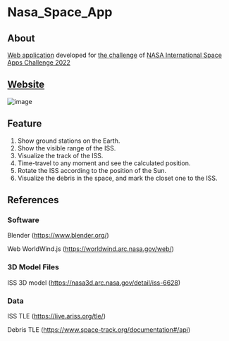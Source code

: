 # Nasa_Space_App

## About
[Web application](https://dengrenhao.github.io/Nasa_Space_App/) developed for [the challenge](https://2022.spaceappschallenge.org/challenges/2022-challenges/track-the-iss/details) of [NASA International Space Apps Challenge 2022](https://www.spaceappschallenge.org)

## [Website](https://dengrenhao.github.io/Nasa_Space_App/)
![image](https://user-images.githubusercontent.com/26023540/193436886-22dd6e1d-4183-4f8b-a158-7d02a82e2ff4.png)


## Feature
1. Show ground stations on the Earth.
2. Show the visible range of the ISS.
3. Visualize the track of the ISS.
4. Time-travel to any moment and see the calculated position.
5. Rotate the ISS according to the position of the Sun.
6. Visualize the debris in the space, and mark the closet one to the ISS.


## References
### Software

Blender (https://www.blender.org/)

Web WorldWind.js (https://worldwind.arc.nasa.gov/web/)

### 3D Model Files

ISS 3D model (https://nasa3d.arc.nasa.gov/detail/iss-6628)

### Data

ISS TLE (https://live.ariss.org/tle/)

Debris TLE (https://www.space-track.org/documentation#/api)
